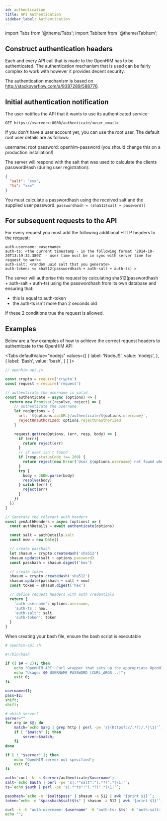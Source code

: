 ```yaml
---
id: authentication
title: API Authentication
sidebar_label: Authentication
---
```


import Tabs from '@theme/Tabs';
import TabItem from '@theme/TabItem';

## Construct authentication headers

Each and every API call that is made to the OpenHIM has to be authenticated. The authentication mechanism that is used can be fairly complex to work with however it provides decent security.

The authentication mechanism is based on <http://stackoverflow.com/a/9387289/588776>.

## Initial authentication notification

The user notifies the API that it wants to use its authenticated service:

`GET https://<server>:8080/authenticate/<user_email>`

If you don't have a user account yet, you can use the root user. The default root user details are as follows:

username: root
password: openhim-password (you should change this on a production installation!)

The server will respond with the salt that was used to calculate the clients passwordHash (during user registration):

```json
{
  "salt": "xxx",
  "ts": "xxx"
}
```

You must calculate a passwordhash using the received salt and the supplied user password. `passwordhash = (sha512(salt + password))`

## For subsequent requests to the API

For every request you must add the following additional HTTP headers to the request:

```http
auth-username: <username>
auth-ts: <the current timestamp - in the following format '2014-10-20T13:19:32.380Z' - user time must be in sync with server time for request to work>
auth-salt: <random uuid salt that you generate>
auth-token: <= sha512(passwordhash + auth-salt + auth-ts) >
```

The server will authorise this request by calculating sha512(passwordhash + auth-salt + auth-ts) using the passwordhash from its own database and ensuring that:

- this is equal to auth-token
- the auth-ts isn't more than 2 seconds old

If these 2 conditions true the request is allowed.

## Examples

Below are a few examples of how to achieve the correct request headers to authenticate to the OpenHIM API

<Tabs
  defaultValue="nodejs"
  values={[
    { label: 'NodeJS', value: 'nodejs', },
    { label: 'Bash', value: 'bash', }
  ]
}>

<TabItem value="nodejs">

```javascript
// openhim-api.js

const crypto = require('crypto')
const request = require('request')

// authenticate the username is valid
const authenticate = async (options) => {
  return new Promise((resolve, reject) => {
    // authenticate the username
    let reqOptions = {
      url: `${options.apiURL}/authenticate/${options.username}`,
      rejectUnauthorized: options.rejectUnauthorized
    }

    request.get(reqOptions, (err, resp, body) => {
      if (err){
        return reject(err)
      }
      // if user isn't found
      if (resp.statusCode !== 200) {
        return reject(new Error(`User ${options.username} not found when authenticating with core API`))
      }
      try {
        body = JSON.parse(body)
        resolve(body)
      } catch (err) {
        reject(err)
      }
    })
  })
}

// Generate the relevant auth headers
const genAuthHeaders = async (options) => {
  const authDetails = await authenticate(options)

  const salt = authDetails.salt
  const now = new Date()

  // create passhash
  let shasum = crypto.createHash('sha512')
  shasum.update(salt + options.password)
  const passhash = shasum.digest('hex')

  // create token
  shasum = crypto.createHash('sha512')
  shasum.update(passhash + salt + now)
  const token = shasum.digest('hex')

  // define request headers with auth credentials
  return {
    'auth-username': options.username,
    'auth-ts': now,
    'auth-salt': salt,
    'auth-token': token
  }
}
```

</TabItem>
<TabItem value="bash">

When creating your bash file, ensure the bash script is executable

```bash
# openhim-api.sh

#!/bin/bash

if (( $# < 2)); then
	echo "OpenHIM API: Curl wrapper that sets up the appropriate OpenHIM authentication headers";
	echo "Usage: $0 USERNAME PASSWORD [CURL_ARGS...]";
	exit 0;
fi

username=$1;
pass=$2;
shift;
shift;

# which server?
server=""
for arg in $@; do
    match=`echo $arg | grep http | perl -pe 's|(https?://.*?)/.*|\1|'`;
    if [ "$match" ]; then
        server=$match;
    fi
done

if [ ! "$server" ]; then
    echo "OpenHIM server not specified";
    exit 0;
fi

auth=`curl -k -s $server/authenticate/$username`;
salt=`echo $auth | perl -pe 's|.*"salt":"(.*?)".*|\1|'`;
ts=`echo $auth | perl -pe 's|.*"ts":"(.*?)".*|\1|'`;

passhash=`echo -n "$salt$pass" | shasum -a 512 | awk '{print $1}'`;
token=`echo -n "$passhash$salt$ts" | shasum -a 512 | awk '{print $1}'`;

curl -k -H "auth-username: $username" -H "auth-ts: $ts" -H "auth-salt: $salt" -H "auth-token: $token" $@;
echo "";
```

</TabItem>
</Tabs>
